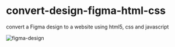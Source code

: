 # convert-design-figma-html-css
 convert a Figma design to a website using html5, css and javascript
 
 
 ![figma-design](https://user-images.githubusercontent.com/50907905/163315084-87a279da-3fd6-4df4-88df-bb45d7ea31a7.png)
